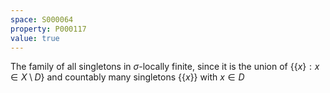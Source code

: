 ```yaml
---
space: S000064
property: P000117
value: true
---
```


The family of all singletons in $\sigma$-locally finite, since it is the union of $\{ \{x\}:x\in X\setminus D\}$ and countably many singletons $\{\{x\}\}$ with $x\in D$
